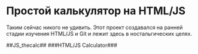 # Простой калькулятор на HTML/JS
Таким сейчас никого не удивить.
Этот проект создавался на ранней стадии изучения HTML/JS и Git и
лежит здесь в ностальгических целях.

##JS_thecalc##
###HTML/JS Calculator###
